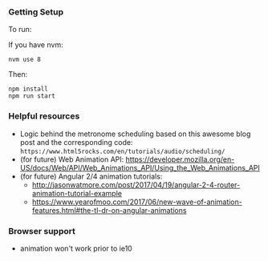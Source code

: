 ### Getting Setup
To run:

If you have nvm:
```
nvm use 8
```

Then:
```
npm install
npm run start
```

### Helpful resources
* Logic behind the metronome scheduling based on this awesome blog post and the corresponding code:
 `https://www.html5rocks.com/en/tutorials/audio/scheduling/`
* (for future) Web Animation API: https://developer.mozilla.org/en-US/docs/Web/API/Web_Animations_API/Using_the_Web_Animations_API
* (for future)  Angular 2/4 animation tutorials: 
  * http://jasonwatmore.com/post/2017/04/19/angular-2-4-router-animation-tutorial-example
  * https://www.yearofmoo.com/2017/06/new-wave-of-animation-features.html#the-tl-dr-on-angular-animations
 
### Browser support
* animation won't work prior to ie10 
